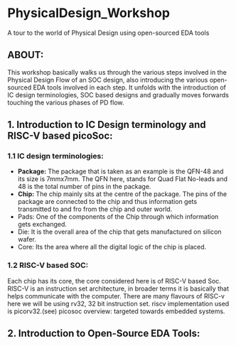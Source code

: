 # PhysicalDesign_Workshop
A tour to the world of Physical Design using open-sourced EDA tools

## **ABOUT:** 

This workshop basically walks us through the various steps involved in the Physical Design Flow of an SOC design, also introducing  the various open-sourced EDA tools involved in each step. It unfolds with the introduction of IC design terminologies, SOC based designs and gradually moves forwards touching the various phases of PD flow.   

## **1. Introduction to IC Design terminology and RISC-V based picoSoc:**
### 1.1 IC design terminologies: 
* **Package:** The package that is taken as an example is the QFN-48 and its size is 7mmx7mm. The QFN here, stands for Quad Flat No-leads and 48 is the total number of pins in the package.
* **Chip:** The chip mainly sits at the centre of the package. The pins of the package are connected to the chip and thus information gets transmitted to and fro from the chip and outer world.
* Pads: One of the components of the Chip through which information gets exchanged.
* Die: It is the overall area of the chip that gets manufactured on silicon wafer.
* Core: Its the area where all the digital logic of the chip is placed.

### 1.2 RISC-V based SOC: 
Each chip has its core, the core considered here is of RISC-V based Soc. 
RISC-V is an instruction set architecture, in broader terms it is basically that helps communicate with the computer. 
There are many flavours of RISC-v here we will be using rv32, 32 bit instruction set. riscv implementation used is picorv32.(see)
picosoc overview: targeted towards embedded systems. 

## 2. Introduction to Open-Source EDA Tools: 
### 




